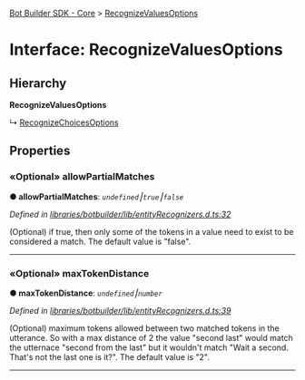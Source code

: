 [Bot Builder SDK - Core](../README.md) > [RecognizeValuesOptions](../interfaces/botbuilder.recognizevaluesoptions.md)



# Interface: RecognizeValuesOptions

## Hierarchy

**RecognizeValuesOptions**

↳  [RecognizeChoicesOptions](botbuilder.recognizechoicesoptions.md)









## Properties
<a id="allowpartialmatches"></a>

### «Optional» allowPartialMatches

**●  allowPartialMatches**:  *`undefined`⎮`true`⎮`false`* 

*Defined in [libraries/botbuilder/lib/entityRecognizers.d.ts:32](https://github.com/Microsoft/botbuilder-js/blob/a28edbb/libraries/botbuilder/lib/entityRecognizers.d.ts#L32)*



(Optional) if true, then only some of the tokens in a value need to exist to be considered a match. The default value is "false".




___

<a id="maxtokendistance"></a>

### «Optional» maxTokenDistance

**●  maxTokenDistance**:  *`undefined`⎮`number`* 

*Defined in [libraries/botbuilder/lib/entityRecognizers.d.ts:39](https://github.com/Microsoft/botbuilder-js/blob/a28edbb/libraries/botbuilder/lib/entityRecognizers.d.ts#L39)*



(Optional) maximum tokens allowed between two matched tokens in the utterance. So with a max distance of 2 the value "second last" would match the utternace "second from the last" but it wouldn't match "Wait a second. That's not the last one is it?". The default value is "2".




___


